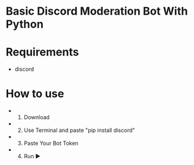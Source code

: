 # Basic Discord Moderation Bot With Python

# Requirements
- discord

# How to use

- 1) Download
- 2) Use Terminal and paste "pip install discord"
- 3) Paste Your Bot Token
- 4) Run ▶
